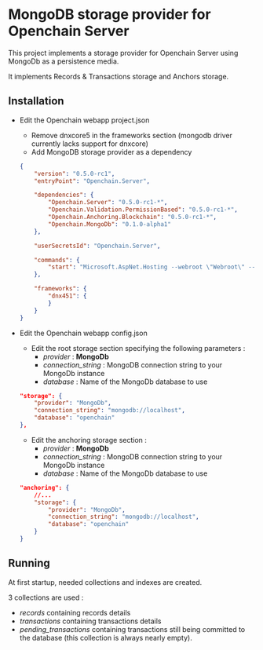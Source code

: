 # MongoDB storage provider for Openchain Server

This project implements a storage provider for Openchain Server using MongoDb as a persistence media.

It implements Records & Transactions storage and Anchors storage.

## Installation

* Edit the Openchain webapp project.json
    * Remove dnxcore5 in the frameworks section (mongodb driver currently lacks support for dnxcore) 
    * Add MongoDB storage provider as a dependency

    ```json
    {
        "version": "0.5.0-rc1",
        "entryPoint": "Openchain.Server",

        "dependencies": {
            "Openchain.Server": "0.5.0-rc1-*",
            "Openchain.Validation.PermissionBased": "0.5.0-rc1-*",
            "Openchain.Anchoring.Blockchain": "0.5.0-rc1-*",
            "Openchain.MongoDb": "0.1.0-alpha1"
        },

        "userSecretsId": "Openchain.Server",

        "commands": {
            "start": "Microsoft.AspNet.Hosting --webroot \"Webroot\" --server Microsoft.AspNet.Server.Kestrel --server.urls http://localhost:8080"
        },

        "frameworks": {
            "dnx451": {
            }
        }
    }
    ```

* Edit the Openchain webapp config.json
    * Edit the root storage section specifying the following parameters :
        * _provider_ : **MongoDb** 
        * _connection_string_ : MongoDB connection string to your MongoDb instance
        * _database_ : Name of the MongoDb database to use

    ```json
    "storage": {
        "provider": "MongoDb",
        "connection_string": "mongodb://localhost",
        "database": "openchain"
    },
    ```

    * Edit the anchoring storage section :
        * _provider_ : **MongoDb** 
        * _connection_string_ : MongoDB connection string to your MongoDb instance
        * _database_ : Name of the MongoDb database to use

    ```json
    "anchoring": {
        //...
        "storage": {
            "provider": "MongoDb",
            "connection_string": "mongodb://localhost",
            "database": "openchain"
        }
    }
    ```
    
## Running

At first startup, needed collections and indexes are created.

3 collections are used :
* _records_ containing records details
* _transactions_ containing transactions details
* _pending_transactions_ containing transactions still being committed to the database (this collection is always nearly empty).

